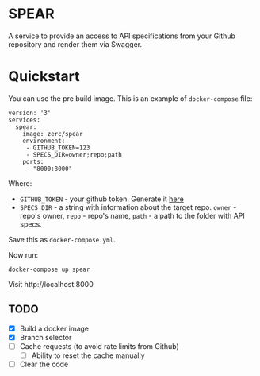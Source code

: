 # SPEAR

A service to provide an access to API specifications from your Github repository
and render them via Swagger.

# Quickstart

You can use the pre build image. This is an example of `docker-compose` file:

```
version: '3'
services:
  spear:
    image: zerc/spear
    environment:
     - GITHUB_TOKEN=123
     - SPECS_DIR=owner;repo;path
    ports:
     - "8000:8000"
```

Where:

* `GITHUB_TOKEN` - your github token. Generate it [here](https://github.com/settings/tokens)
* `SPECS_DIR` - a string with information about the target repo. `owner` - repo's owner, `repo` - repo's name, `path` - a path to the folder with API specs.

Save this as `docker-compose.yml`.

Now run:

```
docker-compose up spear
```

Visit http://localhost:8000

## TODO

- [x] Build a docker image
- [x] Branch selector
- [ ] Cache requests (to avoid rate limits from Github)
  - [ ] Ability to reset the cache manually
- [ ] Clear the code
